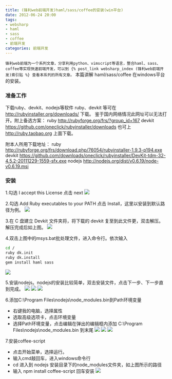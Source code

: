 ```yaml
---
title: (锋利web前端开发)haml/sass/coffee的安装(win平台)
date: 2012-06-24 20:00
tags:
- websharp
- haml 
- sass
- coffee
- 前端开发
categories: 前端开发
---
```


`锋利web前端为一个系列文章，分享利用python、vimscript等语言，整合haml、sass、coffee等实现快速前端开发，可以到 {% post_link websharp_index (锋利web前端开发)索引贴 %} 查看本系列的所有文章。`
本篇讲解 haml/sass/coffee 在windows平台的安装。

### 准备工作
下载ruby、devkit、nodejs等软件
ruby、devkit 等可在 http://rubyinstaller.org/downloads/ 下载。
鉴于国内网络情况此网址可以无法打开。附上备选方案：
ruby http://rubyforge.org/frs/?group_id=167
devkit https://github.com/oneclick/rubyinstaller/downloads
也可上 http://ruby.taobao.org 上面下载。

附本人所用下载地址：
ruby http://rubyforge.org/frs/download.php/76054/rubyinstaller-1.9.3-p194.exe
devkit https://github.com/downloads/oneclick/rubyinstaller/DevKit-tdm-32-4.5.2-20111229-1559-sfx.exe
nodejs http://nodejs.org/dist/v0.6.19/node-v0.6.19.msi

### 安装
1.勾选 I accept this License 点击 next
![](/img/201206/2012-06-16_162441.png)

2.勾选 Add Ruby executables to your PATH 点击 Install，这里以安装到默认路径为例。
![](/img/201206/2012-06-16_162550.png)

3.在 C 盘建立 Devkit 文件夹将，将下载的 devkit 复至到此文件更，双击解压。解压完成后如上图。
![](/img/201206/2012-06-16_162741.png)

4.双击上图中的msys.bat批处理文件，进入命令行。依次输入
```bash
cd /
ruby dk.init
ruby dk.install
gem install haml sass
```
![](/img/201206/2012-06-16_162941.png)

5.安装nodejs。nodejs的安装比较简单，双击安装文件，点击下一步、下一步直到完成。
![](/img/201206/2012-06-16_163214.png)
![](/img/201206/2012-06-16_163221.png)
![](/img/201206/2012-06-16_163230.png)

6.添加C:\Program Files\nodejs\node_modules\.bin到Path环境变量
- 右键我的电脑，选择属性
- 选取高级选项卡，点击环境变量
- 选择Path环境变量，点击编辑在弹出的编辑框内添加 C:\Program Files\nodejs\node_modules\.bin 到末尾
![](/img/201206/2012-06-16_163349.png)
![](/img/201206/2012-06-16_163400.png)
![](/img/201206/2012-06-16_163650.png)


7.安装coffee-script
- 点击开始菜单，选择运行。
- 输入cmd敲回车，进入windows命令行
- cd 进入到 nodejs 安装目录下的node_modules文件夹，如上图所示的路径
- 输入 npm install coffee-script 回车安装
![](/img/201206/2012-06-16_163531.png)
